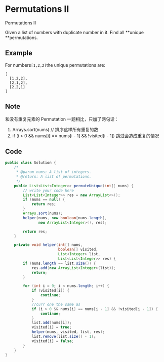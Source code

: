 # Permutations II

Permutations II

Given a list of numbers with duplicate number in it. Find all **unique **permutations.

## Example

For numbers`[1,2,2]`the unique permutations are:

```
[
  [1,2,2],
  [2,1,2],
  [2,2,1]
]
```

## Note

和没有重复元素的 Permutation 一题相比，只加了两句话：

1. Arrays.sort(nums) // 排序这样所有重复的数
2. if (i > 0 && nums\[i] == nums\[i - 1] && !visited\[i - 1]) 跳过会造成重复的情况

## Code

```java
public class Solution {
    /*
     * @param nums: A list of integers.
     * @return: A list of permutations.
     */
    public List<List<Integer>> permuteUnique(int[] nums) {
        // write your code here
        List<List<Integer>> res = new ArrayList<>();
        if (nums == null) {
            return res;
        }
        Arrays.sort(nums);
        helper(nums, new boolean[nums.length], 
               new ArrayList<Integer>(), res);

        return res;
    }

    private void helper(int[] nums,
                        boolean[] visited,
                        List<Integer> list,
                        List<List<Integer>> res) {
        if (nums.length == list.size()) {
            res.add(new ArrayList<Integer>(list));
            return;
        }          

        for (int i = 0; i < nums.length; i++) {
            if (visited[i]) {
                continue;
            }
            //curr one the same as 
            if (i > 0 && nums[i] == nums[i - 1] && !visited[i - 1]) {
                continue;
            }
            list.add(nums[i]);
            visited[i] = true;
            helper(nums, visited, list, res);
            list.remove(list.size() - 1);
            visited[i] = false;
        }
    }
}
```
